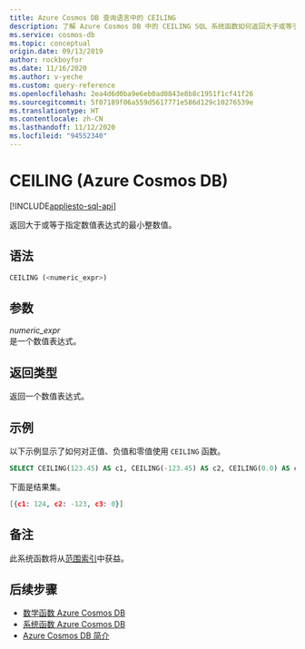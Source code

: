 ```yaml
---
title: Azure Cosmos DB 查询语言中的 CEILING
description: 了解 Azure Cosmos DB 中的 CEILING SQL 系统函数如何返回大于或等于指定数值表达式的最小整数值。
ms.service: cosmos-db
ms.topic: conceptual
origin.date: 09/13/2019
author: rockboyfor
ms.date: 11/16/2020
ms.author: v-yeche
ms.custom: query-reference
ms.openlocfilehash: 2ea4d6d0ba9e6eb0ad0843e8b8c1951f1cf41f26
ms.sourcegitcommit: 5f07189f06a559d5617771e586d129c10276539e
ms.translationtype: HT
ms.contentlocale: zh-CN
ms.lasthandoff: 11/12/2020
ms.locfileid: "94552340"
---
```

# <a name="ceiling-azure-cosmos-db"></a>CEILING (Azure Cosmos DB)
[!INCLUDE[appliesto-sql-api](includes/appliesto-sql-api.md)]

 返回大于或等于指定数值表达式的最小整数值。  

## <a name="syntax"></a>语法

```sql
CEILING (<numeric_expr>)  
```  

## <a name="arguments"></a>参数

*numeric_expr*  
  是一个数值表达式。  

## <a name="return-types"></a>返回类型

  返回一个数值表达式。  

## <a name="examples"></a>示例

  以下示例显示了如何对正值、负值和零值使用 `CEILING` 函数。  

```sql
SELECT CEILING(123.45) AS c1, CEILING(-123.45) AS c2, CEILING(0.0) AS c3  
```  

 下面是结果集。  

```json
[{c1: 124, c2: -123, c3: 0}]  
```  

## <a name="remarks"></a>备注

此系统函数将从[范围索引](index-policy.md#includeexclude-strategy)中获益。

## <a name="next-steps"></a>后续步骤

- [数学函数 Azure Cosmos DB](sql-query-mathematical-functions.md)
- [系统函数 Azure Cosmos DB](sql-query-system-functions.md)
- [Azure Cosmos DB 简介](introduction.md)

<!-- Update_Description: update meta properties, wording update, update link -->
